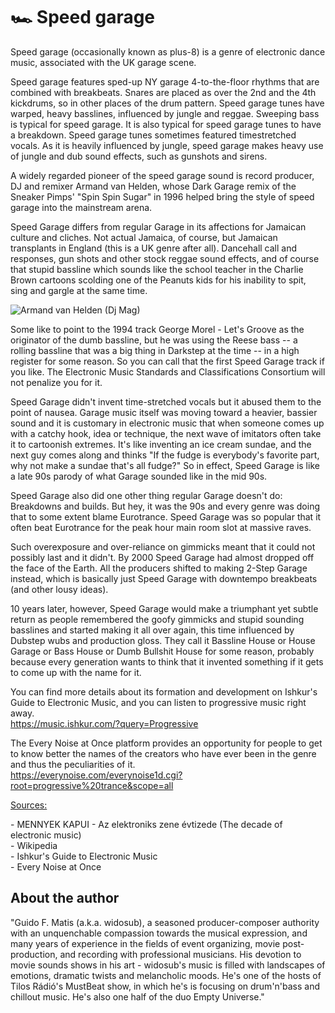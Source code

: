 # 🏎️ Speed garage

Speed garage (occasionally known as plus-8) is a genre of electronic dance music, associated with the UK garage scene.

Speed garage features sped-up NY garage 4-to-the-floor rhythms that are combined with breakbeats. Snares are placed as over the 2nd and the 4th kickdrums, so in other places of the drum pattern. Speed garage tunes have warped, heavy basslines, influenced by jungle and reggae. Sweeping bass is typical for speed garage. It is also typical for speed garage tunes to have a breakdown. Speed garage tunes sometimes featured timestretched vocals. As it is heavily influenced by jungle, speed garage makes heavy use of jungle and dub sound effects, such as gunshots and sirens.

A widely regarded pioneer of the speed garage sound is record producer, DJ and remixer Armand van Helden, whose Dark Garage remix of the Sneaker Pimps' "Spin Spin Sugar" in 1996 helped bring the style of speed garage into the mainstream arena.

Speed Garage differs from regular Garage in its affections for Jamaican culture and cliches. Not actual Jamaica, of course, but Jamaican transplants in England (this is a UK genre after all). Dancehall call and responses, gun shots and other stock reggae sound effects, and of course that stupid bassline which sounds like the school teacher in the Charlie Brown cartoons scolding one of the Peanuts kids for his inability to spit, sing and gargle at the same time.  

![Armand van Helden (Dj Mag)](https://djmag.com/sites/default/files/styles/djmag_landscape__691x372_/public/article/image/1_9nHfeL4m1ABnwwtcEMUHHA.jpeg?itok=yTclVyI7)

Some like to point to the 1994 track George Morel - Let's Groove as the originator of the dumb bassline, but he was using the Reese bass -- a rolling bassline that was a big thing in Darkstep at the time -- in a high register for some reason. So you can call that the first Speed Garage track if you like. The Electronic Music Standards and Classifications Consortium will not penalize you for it.

Speed Garage didn't invent time-stretched vocals but it abused them to the point of nausea. Garage music itself was moving toward a heavier, bassier sound and it is customary in electronic music that when someone comes up with a catchy hook, idea or technique, the next wave of imitators often take it to cartoonish extremes. It's like inventing an ice cream sundae, and the next guy comes along and thinks "If the fudge is everybody's favorite part, why not make a sundae that's all fudge?" So in effect, Speed Garage is like a late 90s
parody of what Garage sounded like in the mid 90s.

Speed Garage also did one other thing regular Garage doesn't do: Breakdowns and builds. But hey, it was the 90s and every genre was doing that to some extent blame Eurotrance. Speed Garage was so popular that it often beat Eurotrance for the peak hour main room slot at massive raves.

Such overexposure and over-reliance on gimmicks meant that it could not possibly last and it didn't. By 2000 Speed Garage had almost dropped off the face of the Earth. All the producers shifted to making 2-Step Garage instead, which is basically just Speed Garage with downtempo breakbeats (and other lousy ideas).

10 years later, however, Speed Garage would make a triumphant yet subtle return as people remembered the goofy gimmicks and stupid sounding basslines and started making it all over again, this time influenced by Dubstep wubs and production gloss. They call it Bassline House or House Garage or Bass House or Dumb Bullshit House for some reason, probably because every generation wants to think that it invented something if it gets to come up with the name for it.

You can find more details about its formation and development on Ishkur's Guide to Electronic Music, and you can listen to progressive music right away.<br />
<https://music.ishkur.com/?query=Progressive>

The Every Noise at Once platform provides an opportunity for people to get to know better the names of the creators who have ever been in the genre and thus the peculiarities of it.<br />
<https://everynoise.com/everynoise1d.cgi?root=progressive%20trance&scope=all>

<ins>Sources:</ins>

\-   MENNYEK KAPUI - Az elektroniks zene évtizede (The decade of electronic music)<br />
\-   Wikipedia<br />
\-   Ishkur's Guide to Electronic Music<br />
\-   Every Noise at Once<br />

## About the author

"Guido F. Matis (a.k.a. widosub), a seasoned producer-composer authority with an unquenchable compassion towards the musical expression, and many years of experience in the fields of event organizing, movie post-production, and recording with professional musicians. His devotion to movie sounds shows in his art - widosub's music is filled with landscapes of emotions, dramatic twists and melancholic moods. He's one of the hosts of Tilos Rádió's MustBeat show, in which he's is focusing on drum'n'bass and chillout music. He's also one half of the duo Empty Universe."

